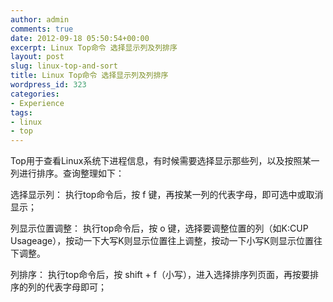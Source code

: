 ```yaml
---
author: admin
comments: true
date: 2012-09-18 05:50:54+00:00
excerpt: Linux Top命令 选择显示列及列排序
layout: post
slug: linux-top-and-sort
title: Linux Top命令 选择显示列及列排序
wordpress_id: 323
categories:
- Experience
tags:
- linux
- top
---
```


Top用于查看Linux系统下进程信息，有时候需要选择显示那些列，以及按照某一列进行排序。查询整理如下：

选择显示列：
执行top命令后，按 f 键，再按某一列的代表字母，即可选中或取消显示；

列显示位置调整：
执行top命令后，按 o 键，选择要调整位置的列（如K:CUP Usageage），按动一下大写K则显示位置往上调整，按动一下小写K则显示位置往下调整。

列排序：
执行top命令后，按 shift + f（小写），进入选择排序列页面，再按要排序的列的代表字母即可；
